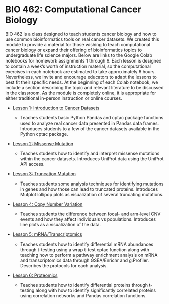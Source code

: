 # BIO 462: Computational Cancer Biology

BIO 462 is a class designed to teach students cancer biology and how to use common bioinformatics tools on real cancer datasets. 
We created this module to provide a material for those wishing to teach computational cancer biology or expand their offering of 
bioinformatics topics to undergraduate life science majors. Below are links to the Google Colab notebooks for homework assignments 
1 through 6. Each lesson is designed to contain a week’s worth of instruction material, so the computational exercises in each 
notebook are estimated to take approximately 6 hours. Nevertheless, we invite and encourage educators to adapt the lessons to best 
fit their specific needs. At the beginning of each Colab notebook, we include a section describing the topic and relevant literature 
to be discussed in the classroom. As the module is completely online, it is appropriate for either traditional in-person instruction 
or online courses.

- [Lesson 1: Introduction to Cancer Datasets](https://colab.research.google.com/drive/1RV2Sx5cfr9E83afB1eAFiyyo6QF4pEHZ?usp=sharing)
    - Teaches students basic Python Pandas and cptac package functions used to analyze real cancer data presented in Pandas data frames.
      Introduces students to a few of the cancer datasets available in the Python cptac package.


- [Lesson 2: Missense Mutation](https://colab.research.google.com/drive/1-9eDUJhc1vLADDgxRick16GtjmSIEu45?usp=sharing)
    - Teaches students how to identify and interpret missense mutations within the cancer datasets. 
      Introduces UniProt data using the UniProt API access.


- [Lesson 3: Truncation Mutation](https://colab.research.google.com/drive/1Awq1A5wZV2hEEevCA2phN7NnZnPMiS5X?usp=sharing)
    - Teaches students some analysis techniques for identifying mutations in genes and how those can lead to truncated proteins.
      Introduces Mutplot lollipop plots as visualization of several truncating mutations. 


- [Lesson 4: Copy Number Variation](https://colab.research.google.com/drive/1pYGj0MWivX3mevUIZR-a2Sock0fyV4xN?usp=sharing)
    - Teaches students the difference between focal- and arm-level CNV events and how they affect individuals vs populations.
      Introduces line plots as a visualization of the data. 


- [Lesson 5: mRNA/Transcriptomics](https://colab.research.google.com/drive/1rfu1Kp8zJfA2rY-65WK1P3HEDkkLKbvu?usp=sharing)
    - Teaches students how to identify differential mRNA abundances through t-testing using a wrap t-test cptac function along with 
      teaching how to perform a pathway enrichment analysis on mRNA and transcriptomics data through GSEA/Enrichr and g:Profiler.
      Describes the protocols for each analysis.
      

- [Lesson 6: Proteomics](https://colab.research.google.com/drive/1qpKBlQ2iPhi6XfoJV2avK4f8CaXn5Nnm?usp=sharing)
    - Teaches students how to identify differential proteins through t-testing along with how to identify significantly correlated 
      proteins using correlation networks and Pandas correlation functions.
